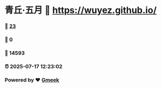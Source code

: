 # 青丘·五月 :link: https://wuyez.github.io/ 
### :page_facing_up: [23](https://wuyez.github.io//tag.html) 
### :speech_balloon: 0 
### :hibiscus: 14593 
### :alarm_clock: 2025-07-17 12:23:02 
### Powered by :heart: [Gmeek](https://github.com/Meekdai/Gmeek)
